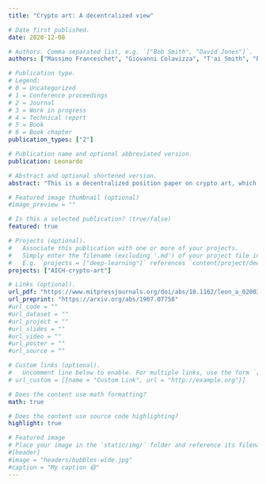 ```yaml
---
title: "Crypto art: A decentralized view"

# Date first published.
date: 2020-12-08

# Authors. Comma separated list, e.g. `["Bob Smith", "David Jones"]`.
authors: ["Massimo Franceschet", "Giovanni Colavizza", "T'ai Smith", "Blake Finucane", "Martin Lukas Ostachowski", "Sergio Scalet", "Jonathan Perkins", "James Morgan", "Sebastian Hernandez"]

# Publication type.
# Legend:
# 0 = Uncategorized
# 1 = Conference proceedings
# 2 = Journal
# 3 = Work in progress
# 4 = Technical report
# 5 = Book
# 6 = Book chapter
publication_types: ["2"]

# Publication name and optional abbreviated version.
publication: Leonardo

# Abstract and optional shortened version.
abstract: "This is a decentralized position paper on crypto art, which includes viewpoints from different actors of the system: artists, collectors, galleries, art scholars, data scientists. The writing process went as follows: a general definition of the topic was put forward by two of the authors (Franceschet and Colavizza), and used as reference to ask to a set of diverse authors to contribute with their viewpoints asynchronously and independently. No guidelines were offered before the first draft, if not to reach a minimum of words to justify a separate section/contribution. Afterwards, all authors read and commented on each other's work and minimal editing was done. Every author was asked to suggest open questions and future perspectives on the topic of crypto art from their vantage point, while keeping full control of their own sections at all times. While this process does not necessarily guarantee the uniformity expected from, say, a research article, it allows for multiple voices to emerge and provide for a contribution on a common topic. The ending section offers an attempt to pull all these threads together into a perspective on the future of crypto art."

# Featured image thumbnail (optional)
#image_preview = ""

# Is this a selected publication? (true/false)
featured: true

# Projects (optional).
#   Associate this publication with one or more of your projects.
#   Simply enter the filename (excluding '.md') of your project file in `content/project/`.
#   E.g. `projects = ["deep-learning"]` references `content/project/deep-learning.md`.
projects: ["AICH-crypto-art"]

# Links (optional).
url_pdf: "https://www.mitpressjournals.org/doi/abs/10.1162/leon_a_02003"
url_preprint: "https://arxiv.org/abs/1907.07758"
#url_code = ""
#url_dataset = ""
#url_project = ""
#url_slides = ""
#url_video = ""
#url_poster = ""
#url_source = ""

# Custom links (optional).
#   Uncomment line below to enable. For multiple links, use the form `[{...}, {...}, {...}]`.
# url_custom = [{name = "Custom Link", url = "http://example.org"}]

# Does the content use math formatting?
math: true

# Does the content use source code highlighting?
highlight: true

# Featured image
# Place your image in the `static/img/` folder and reference its filename below, e.g. `image = "example.jpg"`.
#[header]
#image = "headers/bubbles-wide.jpg"
#caption = "My caption 😄"
---
```

